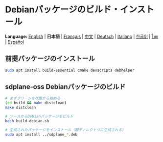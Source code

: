 # Debianパッケージのビルド・インストール

**Language:** [English](../en/build-debian-package.md) | **日本語** | [Français](../fr/build-debian-package.md) | [中文](../zh/build-debian-package.md) | [Deutsch](../de/build-debian-package.md) | [Italiano](../it/build-debian-package.md) | [한국어](../ko/build-debian-package.md) | [ไทย](../th/build-debian-package.md) | [Español](../es/build-debian-package.md)

## 前提パッケージのインストール
```bash
sudo apt install build-essential cmake devscripts debhelper
```

## sdplane-oss Debianパッケージのビルド
```bash
# まずクリーンな状態から始める
(cd build && make distclean)
make distclean

# ソースからDebianパッケージをビルド
bash build-debian.sh

# 生成されたパッケージをインストール（親ディレクトリに生成される）
sudo apt install ../sdplane_*.deb
```